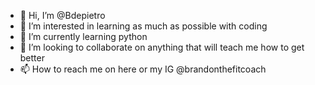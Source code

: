 - 👋 Hi, I’m @Bdepietro
- 👀 I’m interested in learning as much as possible with coding
- 🌱 I’m currently learning python
- 💞️ I’m looking to collaborate on anything that will teach me how to get better
- 📫 How to reach me on here or my IG @brandonthefitcoach 

<!---
Bdepietro/Bdepietro is a ✨ special ✨ repository because its `README.md` (this file) appears on your GitHub profile.
You can click the Preview link to take a look at your changes.
--->
